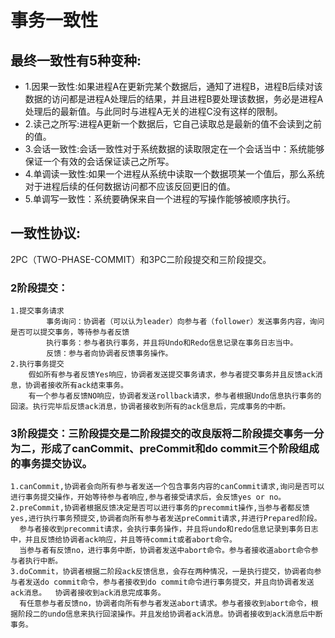 # 事务一致性
## 最终一致性有5种变种:
- 1.因果一致性:如果进程A在更新完某个数据后，通知了进程B，进程B后续对该数据的访问都是进程A处理后的结果，并且进程B要处理该数据，务必是进程A处理后的最新值。与此同时与进程A无关的进程C没有这样的限制。
- 2.读己之所写:进程A更新一个数据后，它自己读取总是最新的值不会读到之前的值。
- 3.会话一致性:会话一致性对于系统数据的读取限定在一个会话当中：系统能够保证一个有效的会话保证读己之所写。
- 4.单调读一致性:如果一个进程从系统中读取一个数据项某一个值后，那么系统对于进程后续的任何数据访问都不应该反回更旧的值。
- 5.单调写一致性：系统要确保来自一个进程的写操作能够被顺序执行。

## 一致性协议:
2PC（TWO-PHASE-COMMIT）和3PC二阶段提交和三阶段提交。
### 	2阶段提交：
 	1.提交事务请求
 			事务询问：协调者（可以认为leader）向参与者（follower）发送事务内容，询问是否可以提交事务，等待参与者反馈
 			执行事务：参与者执行事务，并且将Undo和Redo信息记录在事务日志当中。
 			反馈：参与者向协调者反馈事务操作。
 	2.执行事务提交
 		假如所有参与者反馈Yes响应，协调者发送提交事务请求，参与者提交事务并且反馈ack消息，协调者接收所有ack结束事务。
 		有一个参与者反馈NO响应，协调者发送rollback请求，参与者根据Undo信息执行事务的回滚。执行完毕后反馈ack消息，协调者接收到所有的ack信息后，完成事务的中断。
### 	3阶段提交：三阶段提交是二阶段提交的改良版将二阶段提交事务一分为二，形成了canCommit、preCommit和do commit三个阶段组成的事务提交协议。
    1.canCommit,协调者会向所有参与者发送一个包含事务内容的canCommit请求,询问是否可以进行事务提交操作，开始等待参与者响应,参与者接受请求后，会反馈yes or no。
    2.preCommit,协调者根据反馈决定是否可以进行事务的precommit操作,当参与者都反馈yes,进行执行事务预提交,协调者向所有参与者发送preCommit请求,并进行Prepared阶段。
      参与者接收到precommit请求，会执行事务操作，并且将undo和redo信息记录到事务日志中，并且反馈给协调者ack响应，并且等待commit或者abort命令。
      当参与者有反馈no，进行事务中断，协调者发送中abort命令。参与者接收道abort命令参与者执行中断。
    3.doCommit，协调者根据二阶段ack反馈信息，会存在两种情况，一是执行提交，协调者向参与者发送do commit命令，参与者接收到do commit命令进行事务提交，并且向协调者发送ack消息。  协调者接收到ack消息完成事务。
      有任意参与者反馈no，协调者向所有参与者发送abort请求。参与者接收到abort命令，根据阶段二的undo信息来执行回滚操作。并且发给协调者ack消息。协调者接收到ack消息后中断事务。
      
